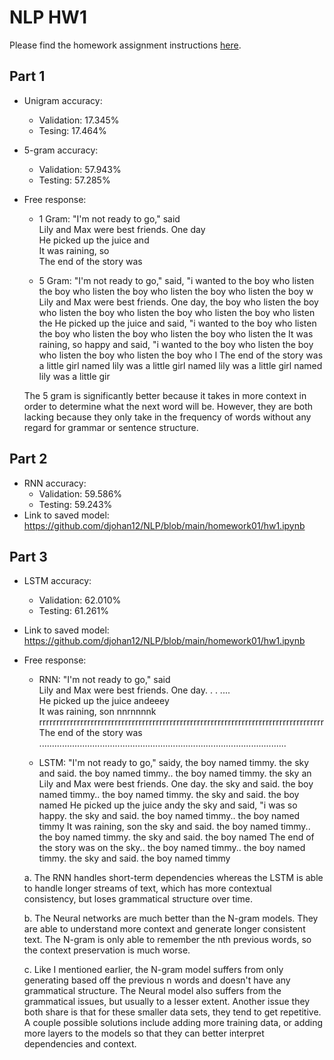 # NLP HW1

Please find the homework assignment instructions [here](https://docs.google.com/document/d/1K8s_Ecms0cIqRO1PKPFs2bfFVFfZpc1nFoEhtxRlCaM/edit?tab=t.0).

## Part 1
* Unigram accuracy: 
    - Validation: 17.345%
    - Tesing:     17.464%
* 5-gram accuracy:
    - Validation: 57.943%
    - Testing:    57.285% 
* Free response:
    - 1 Gram: 
        <BOS>"I'm not ready to go," said                                                                                                    
        <BOS>Lily and Max were best friends. One day                                                                                                    
        <BOS>He picked up the juice and                                                                                                    
        <BOS>It was raining, so                                                                                                    
        <BOS>The end of the story was

    - 5 Gram:
        <BOS>"I'm not ready to go," said, "i wanted to the boy who listen the boy who listen the boy who listen the boy who listen the boy w
        <BOS>Lily and Max were best friends. One day, the boy who listen the boy who listen the boy who listen the boy who listen the boy who listen the
        <BOS>He picked up the juice and said, "i wanted to the boy who listen the boy who listen the boy who listen the boy who listen the 
        <BOS>It was raining, so happy and said, "i wanted to the boy who listen the boy who listen the boy who listen the boy who l
        <BOS>The end of the story was a little girl named lily was a little girl named lily was a little girl named lily was a little gir

    The 5 gram is significantly better because it takes in more context in order to determine what the next word will be. However, they are both lacking because they only take in the frequency of words without any regard for grammar or sentence structure.


## Part 2
* RNN accuracy:
    - Validation: 59.586%
    - Testing:    59.243%
* Link to saved model: https://github.com/djohan12/NLP/blob/main/homework01/hw1.ipynb

## Part 3
* LSTM accuracy: 
    - Validation: 62.010%
    - Testing:    61.261%
* Link to saved model: https://github.com/djohan12/NLP/blob/main/homework01/hw1.ipynb
* Free response:
    - RNN:
        <BOS>"I'm not ready to go," said                                                                                                    
        <BOS>Lily and Max were best friends. One day.  .  . ....                                                                                        
        <BOS>He picked up the juice andeeey                                                                                                
        <BOS>It was raining, son nnrnnnnk       rrrrrrrrrrrrrrrrrrrrrrrrrrrrrrrrrrrrrrrrrrrrrrrrrrrrrrrrrrrrrrrrrrrrrrrrrrrrrrrrrrr
        <BOS>The end of the story was  ..................................................................................................

    - LSTM:
        <BOS>"I'm not ready to go," saidy, the boy named timmy.<EOS> the sky and said.<EOS> the boy named timmy.<EOS>.<EOS> the boy named timmy.<EOS> the sky an
        <BOS>Lily and Max were best friends. One day.<EOS> the sky and said.<EOS> the boy named timmy.<EOS>.<EOS> the boy named timmy.<EOS> the sky and said.<EOS> the boy named
        <BOS>He picked up the juice andy the sky and said, "i was so happy.<EOS> the sky and said.<EOS> the boy named timmy.<EOS>.<EOS> the boy named timmy
        <BOS>It was raining, son the sky and said.<EOS> the boy named timmy.<EOS>.<EOS> the boy named timmy.<EOS> the sky and said.<EOS> the boy named 
        <BOS>The end of the story was on the sky.<EOS>.<EOS> the boy named timmy.<EOS>.<EOS> the boy named timmy.<EOS> the sky and said.<EOS> the boy named timmy

    a. The RNN handles short-term dependencies whereas the LSTM is able to handle longer streams of text, which has more contextual consistency, but loses grammatical structure over time.

    b. The Neural networks are much better than the N-gram models. They are able to understand more context and generate longer consistent text. The N-gram is only able to remember the nth previous words, so the context preservation is much worse.

    c. Like I mentioned earlier, the N-gram model suffers from only generating based off the previous n words and doesn't have any grammatical structure. The Neural model also suffers from the grammatical issues, but usually to a lesser extent. Another issue they both share is that for these smaller data sets, they tend to get repetitive. A couple possible solutions include adding more training data, or adding more layers to the models so that they can better interpret dependencies and context.
